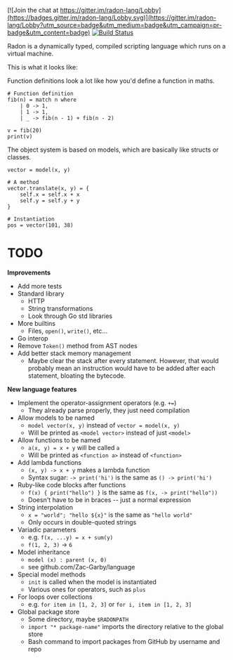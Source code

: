 [![Join the chat at https://gitter.im/radon-lang/Lobby](https://badges.gitter.im/radon-lang/Lobby.svg)](https://gitter.im/radon-lang/Lobby?utm_source=badge&utm_medium=badge&utm_campaign=pr-badge&utm_content=badge) [![Build Status](https://travis-ci.org/Zac-Garby/radon.svg?branch=master)](https://travis-ci.org/Zac-Garby/radon)

Radon is a dynamically typed, compiled scripting language which runs on a virtual
machine.

This is what it looks like:

Function definitions look a lot like how you'd define a function in maths.
```
# Function definition
fib(n) = match n where
    | 0 -> 1,
    | 1 -> 1,
    | _ -> fib(n - 1) + fib(n - 2)

v = fib(20)
print(v)
```

The object system is based on models, which are basically like structs or
classes.
```
vector = model(x, y)

# A method
vector.translate(x, y) = {
    self.x = self.x + x
    self.y = self.y + y
}

# Instantiation
pos = vector(101, 38)
```

# TODO

**Improvements**
 - Add more tests
 - Standard library
   - HTTP
   - String transformations
   - Look through Go std libraries
 - More builtins
   - Files, `open()`, `write()`, etc...
 - Go interop
 - Remove `Token()` method from AST nodes
 - Add better stack memory management
   - Maybe clear the stack after every statement. However, that would probably
     mean an instruction would have to be added after each statement, bloating
     the bytecode.

**New language features**
 - Implement the operator-assignment operators (e.g. `+=`)
   - They already parse properly, they just need compilation
 - Allow models to be named
   - `model vector(x, y)` instead of `vector = model(x, y)`
   - Will be printed as `<model vector>` instead of just `<model>`
 - Allow functions to be named
   - `a(x, y) = x + y` will be called `a`
   - Will be printed as `<function a>` instead of `<function>`
 - Add lambda functions
   - `(x, y) -> x + y` makes a lambda function
   - Syntax sugar: `-> print('hi')` is the same as `() -> print('hi')`
 - Ruby-like code blocks after functions
   - `f(x) { print("hello") }` is the same as `f(x, -> print("hello"))`
   - Doesn't have to be in braces -- just a normal expression
 - String interpolation
   - `x = "world"; "hello ${x}"` is the same as `"hello world"`
   - Only occurs in double-quoted strings
 - Variadic parameters
   - e.g. `f(x, ...y) = x + sum(y)`
   - `f(1, 2, 3)` &rarr; `6`
 - Model inheritance
   - `model (x) : parent (x, 0)`
   - see github.com/Zac-Garby/language
 - Special model methods
   - `init` is called when the model is instantiated
   - Various ones for operators, such as `plus`
 - For loops over collections
   - e.g. `for item in [1, 2, 3]` or `for i, item in [1, 2, 3]`
 - Global package store
   - Some directory, maybe `$RADONPATH`
   - `import "* package-name"` imports the directory relative to the global store
   - Bash command to import packages from GitHub by username and repo
